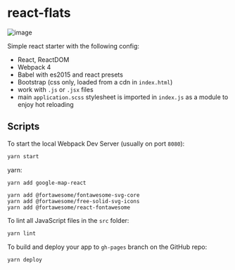 # react-flats

![image](https://user-images.githubusercontent.com/3223329/112943324-52686180-916c-11eb-8151-e0320d6a62e2.png)


Simple react starter with the following config:

- React, ReactDOM
- Webpack 4
- Babel with es2015 and react presets
- Bootstrap (css only, loaded from a cdn in `index.html`)
- work with `.js` or `.jsx` files
- main `application.scss` stylesheet is imported in `index.js` as a module to enjoy hot reloading

## Scripts

To start the local Webpack Dev Server (usually on port `8080`):

```bash
yarn start
```
yarn:

```
yarn add google-map-react
```

```
yarn add @fortawesome/fontawesome-svg-core
yarn add @fortawesome/free-solid-svg-icons
yarn add @fortawesome/react-fontawesome
```

To lint all JavaScript files in the `src` folder:

```bash
yarn lint
```

To build and deploy your app to `gh-pages` branch on the GitHub repo:

```bash
yarn deploy
```
